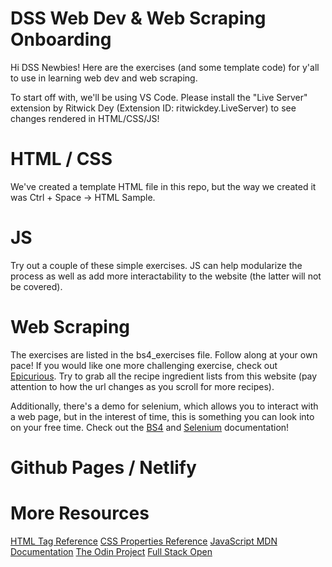 # DSS Web Dev & Web Scraping Onboarding
Hi DSS Newbies! Here are the exercises (and some template code) for y'all to use in learning web dev and web scraping.

To start off with, we'll be using VS Code. Please install the "Live Server" extension by Ritwick Dey (Extension ID: ritwickdey.LiveServer) to see changes rendered in HTML/CSS/JS! 

# HTML / CSS
We've created a template HTML file in this repo, but the way we created it was Ctrl + Space -> HTML Sample. 

# JS 
Try out a couple of these simple exercises. JS can help modularize the process as well as add more interactability to the website (the latter will not be covered).

# Web Scraping 
The exercises are listed in the bs4_exercises file. Follow along at your own pace! If you would like one more challenging exercise, check out [Epicurious](https://www.epicurious.com/search?content=recipe). Try to grab all the recipe ingredient lists from this website (pay attention to how the url changes as you scroll for more recipes).

Additionally, there's a demo for selenium, which allows you to interact with a web page, but in the interest of time, this is something you can look into on your free time. Check out the [BS4](https://www.crummy.com/software/BeautifulSoup/bs4/doc/#translating-this-documentation) and [Selenium](https://selenium-python.readthedocs.io/getting-started.html) documentation!


# Github Pages / Netlify 

# More Resources
[HTML Tag Reference](https://www.w3schools.com/TAGS/default.asp)
[CSS Properties Reference](https://www.w3schools.com/cssref/index.php)
[JavaScript MDN Documentation](https://developer.mozilla.org/en-US/docs/Web/JavaScript)
[The Odin Project](https://www.theodinproject.com/dashboard)
[Full Stack Open](https://fullstackopen.com/en/)
